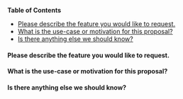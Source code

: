 <!-- START doctoc generated TOC please keep comment here to allow auto update -->
<!-- DON'T EDIT THIS SECTION, INSTEAD RE-RUN doctoc TO UPDATE -->
**Table of Contents**

- [Please describe the feature you would like to request.](#please-describe-the-feature-you-would-like-to-request)
- [What is the use-case or motivation for this proposal?](#what-is-the-use-case-or-motivation-for-this-proposal)
- [Is there anything else we should know?](#is-there-anything-else-we-should-know)

<!-- END doctoc generated TOC please keep comment here to allow auto update -->

#### Please describe the feature you would like to request.


#### What is the use-case or motivation for this proposal?


#### Is there anything else we should know?